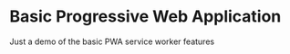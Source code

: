 # Basic Progressive Web Application

Just a demo of the basic PWA service worker features

<!-- https://www.pwabuilder.com -->
<!-- https://www.pwabuilder.com/imageGenerator -->


<!-- echo "# PWA-App" >> README.md -->
<!-- git init -->
<!-- git add README.md -->
<!-- git commit -m "first commit" -->
<!-- git branch -M main -->
<!-- git remote add origin https://github.com/sarbanandadev/PWA-App.git -->
<!-- git push -u origin main -->

<!-- …or push an existing repository from the command line -->
<!-- git remote add origin https://github.com/sarbanandadev/PWA-App.git -->
<!-- git branch -M main -->
<!-- git push -u origin main -->